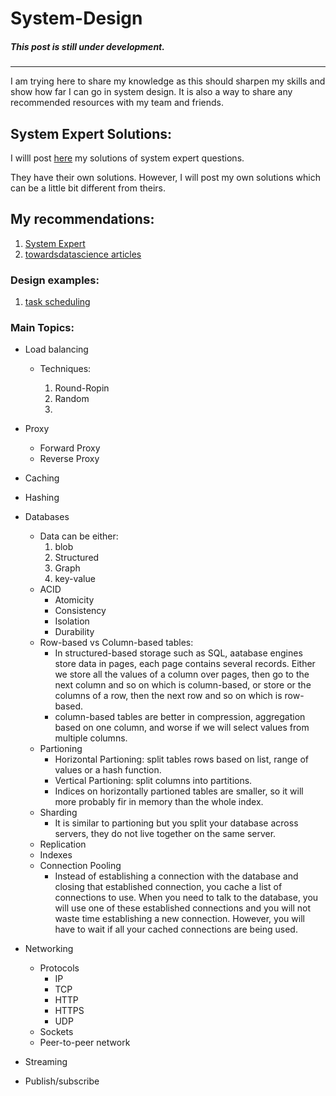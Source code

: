 # System-Design

##### This post is still under development.
------
I am trying here to share my knowledge as this should sharpen my skills and show how far I can go in system design. It is also a way to share any recommended resources with my team and friends.

## System Expert Solutions:
I willl post [here](system-expert-solutions) my solutions of system expert questions.

They have their own solutions. However, I will post my own solutions which can be a little bit different from theirs.

## My recommendations:

1. [System Expert](https://www.algoexpert.io/systems/product)
2. [towardsdatascience articles](https://towardsdatascience.com/system-design-101-b8f15162ef7c)


### Design examples:
1. [task scheduling](https://dropbox.tech/infrastructure/asynchronous-task-scheduling-at-dropbox)

### Main Topics:
* Load balancing

    - Techniques:

        1. Round-Ropin
        2. Random
        3. 

* Proxy

    - Forward Proxy
    - Reverse Proxy

* Caching

* Hashing

* Databases

    - Data can be either:
        1. blob
        2. Structured
        3. Graph
        4. key-value
    - ACID
        - Atomicity
        - Consistency
        - Isolation
        - Durability
    - Row-based vs Column-based tables:
        - In structured-based storage such as SQL, aatabase engines store data in pages, each page contains several records. Either we store all the values of a column over pages, then go to the next column and so on which is column-based, or store or the columns of a row, then the next row and so on which is row-based.
        - column-based tables are better in compression, aggregation based on one column, and worse if we will select values from multiple columns.
    - Partioning
        - Horizontal Partioning: split tables rows based on list, range of values or a hash function. 
        - Vertical Partioning: split columns into partitions.
        - Indices on horizontally partioned tables are smaller, so it will more probably fir in memory than the whole index.
    - Sharding
        - It is similar to partioning but you split your database across servers, they do not live together on the same server.
    - Replication
    - Indexes
    - Connection Pooling
        - Instead of establishing a connection with the database and closing that established connection, you cache a list of connections to use. When you need to talk to the database, you will use one of these established connections and you will not waste time establishing a new connection. However, you will have to wait if all your cached connections are being used.
    
* Networking
    - Protocols
        - IP
        - TCP
        - HTTP
        - HTTPS
        - UDP
    - Sockets
    - Peer-to-peer network

* Streaming

* Publish/subscribe


